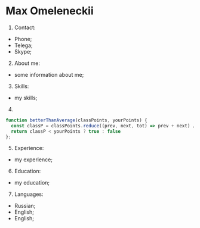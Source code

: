 # Max Omeleneckii
1. Contact:
  * Phone;
  * Telega;
  * Skype;
2. About me:
  * some information about me;
3. Skills:
  * my skills;
4. 
```javascript
function betterThanAverage(classPoints, yourPoints) {
  const classP = classPoints.reduce((prev, next, tot) => prev + next) / classPoints.length
  return classP < yourPoints ? true : false
};
```
5. Experience:
  * my experience;
6. Education:
  * my education;
7. Languages:
  * Russian;
  * English;
  * English;